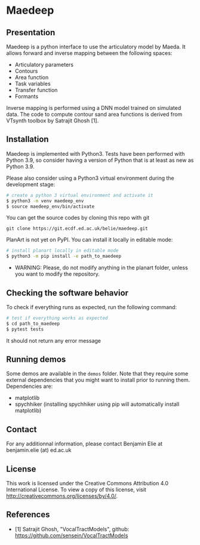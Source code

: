 # Maedeep

## Presentation

Maedeep is a python interface to use the articulatory model by Maeda. It allows forward and inverse mapping between the following spaces:
* Articulatory parameters
* Contours
* Area function
* Task variables
* Transfer function
* Formants

Inverse mapping is performed using a DNN model trained on simulated data. The code to compute contour sand area functions is derived from VTsynth toolbox by Satrajit Ghosh [1].

## Installation

Maedeep is implemented with Python3. Tests have been performed with Python 3.9, so consider having a version of Python that is at least as new as Python 3.9.

Please also consider using a Python3 virtual environment during the development stage:
```bash
# create a python 3 virtual environment and activate it
$ python3 -m venv maedeep_env
$ source maedeep_env/bin/activate
```

You can get the source codes by cloning this repo with git
```
git clone https://git.ecdf.ed.ac.uk/belie/maedeep.git

```

PlanArt is not yet on PyPI. You can install it locally in editable mode:
```bash
# install planart locally in editable mode
$ python3 -m pip install -e path_to_maedeep
```

* WARNING: Please, do not modify anything in the planart folder, unless you want to modify the repository.

## Checking the software behavior
To check if everything runs as expected, run the following command:
```bash
# test if everything works as expected
$ cd path_to_maedeep
$ pytest tests
```
It should not return any error message

## Running demos
Some demos are available in the `demos` folder. Note that they require some external dependencies that you might want to install prior to running them. Dependencies are:
* matplotlib
* spychhiker (installing spychhiker using pip will automatically install matplotlib)

## Contact

For any additionnal information, please contact Benjamin Elie at benjamin.elie (at) ed.ac.uk

## License

This work is licensed under the Creative Commons Attribution 4.0 International License. To view a copy of this license, visit
http://creativecommons.org/licenses/by/4.0/.

## References

* [1] Satrajit Ghosh, "VocalTractModels", github: https://github.com/sensein/VocalTractModels

